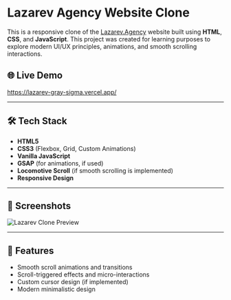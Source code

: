 # Lazarev Agency Website Clone

This is a responsive clone of the [Lazarev.Agency](https://www.lazarev.agency/) website built using **HTML**, **CSS**, and **JavaScript**. This project was created for learning purposes to explore modern UI/UX principles, animations, and smooth scrolling interactions.

## 🌐 Live Demo

https://lazarev-gray-sigma.vercel.app/

---

## 🛠️ Tech Stack

- **HTML5**
- **CSS3** (Flexbox, Grid, Custom Animations)
- **Vanilla JavaScript**
- **GSAP** (for animations, if used)
- **Locomotive Scroll** (if smooth scrolling is implemented)
- **Responsive Design**

---

## 📸 Screenshots

![Lazarev Clone Preview](./preview.png) <!-- Replace with actual screenshot path -->

---

## 🚀 Features

- Smooth scroll animations and transitions
- Scroll-triggered effects and micro-interactions
- Custom cursor design (if implemented)
- Modern minimalistic design



